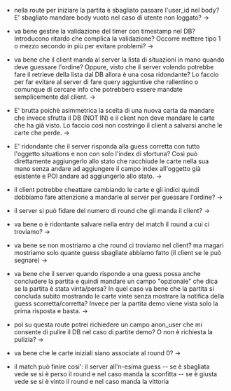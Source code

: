 - nella route per iniziare la partita è sbagliato passare l'user_id nel body? E' sbagliato mandare body vuoto nel caso di utente non loggato?
->

- va bene gestire la validazione del timer con timestamp nel DB? Introducono ritardo che complica la validazione? Occorre mettere tipo 1 o mezzo secondo in più per evitare problemi?
->

- va bene che il client manda al server la lista di situazioni in mano quando deve guessare l'ordine? Oppure, visto che il server volendo potrebbe fare il retrieve della lista dal DB allora è una cosa ridondante? Lo faccio per far evitare al server di fare query aggiuntive che rallentino o comunque di cercare info che potrebbero essere mandate semplicemente dal client.
->

- E' brutta poichè asimmetrica la scelta di una nuova carta da mandare che invece sfrutta il DB (NOT IN) e il client non deve mandare le carte che ha già visto. Lo faccio così non costringo il client a salvarsi anche le carte che perde.
->

- E' ridondante che il server risponda alla guess corretta con tutto l'oggetto situations e non con solo l'index di sfortuna? Così può direttamente aggiungerlo allo stato che racchiude le carte nella sua mano senza andare ad aggiungere il campo index all'oggetto già esistente e POI andare ad aggiungerlo allo stato.
-> 

- il client potrebbe cheattare cambiando le carte e gli indici quindi dobbiamo fare attenzione a mandarle al server per guessare l'ordine?
->

- il server si può fidare del numero di round che gli manda il client?
->

- va bene o è ridontante salvare nella entry del match il round a cui ci troviamo?
->

- va bene se non mostriamo a che round ci troviamo nel client? ma magari mostriamo solo quante guess sbagliate abbiamo fatto (il client se le può segnare)
->

- va bene che il server quando risponde a una guess possa anche concludere la partita e quindi mandare un campo "opzionale" che dica se la partita è stata vinta/persa? In quel caso va bene che la partita si concluda subito mostrando le carte vinte senza mostrare la notifica della guess scorretta/corretta? Invece per la partita demo viene vista solo la prima risposta e basta.
->

- poi su questa route potrei richiedere un campo anon_user che mi consente di pulire il DB nel caso di partite demo? O non è richiesta la pulizia?
->

- va bene che le carte iniziali siano associate al round 0?
->

- il match può finire cosi': il server all'n-esima guess
 -- se è sbagliata vede se si è perso il round e nel caso manda la sconfitta
 -- se è giusta vede se si è vinto il round e nel caso manda la vittoria

